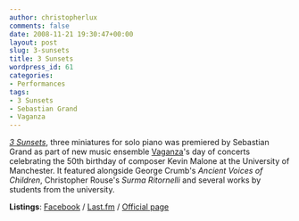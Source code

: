 ```yaml
---
author: christopherlux
comments: false
date: 2008-11-21 19:30:47+00:00
layout: post
slug: 3-sunsets
title: 3 Sunsets
wordpress_id: 61
categories:
- Performances
tags:
- 3 Sunsets
- Sebastian Grand
- Vaganza
---
```


[_3 Sunsets_](/2008/11/3-sunsets-2/), three miniatures for solo piano was premiered by Sebastian Grand as part of new music ensemble [Vaganza](http://www.vaganza.manchester.ac.uk)'s day of concerts celebrating the 50th birthday of composer Kevin Malone at the University of Manchester. It featured alongside George Crumb's _Ancient Voices of Children_, Christopher Rouse's _Surma Ritornelli_ and several works by students from the university.

**Listings**: [Facebook](http://www.facebook.com/event.php?eid=43116238932&ref=nf) / [Last.fm](http://www.last.fm/event/807331) / [Official page](http://www.arts.manchester.ac.uk/martinharriscentre/mhceventspage.php?eventid=585)
